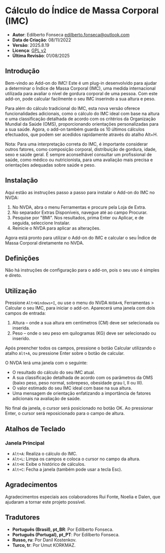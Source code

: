 # Cálculo do Índice de Massa Corporal (IMC)

* **Autor**: Edilberto Fonseca [edilberto.fonseca@outlook.com](mailto:edilberto.fonseca@outlook.com)
* **Data de Criação**: 08/11/2022
* **Versão**: 2025.8.19
* **Licença**: [GPL v2](https://www.gnu.org/licenses/gpl-2.0.html)
* **Última Revisão**: 01/08/2025

## Introdução

Bem-vindo ao Add-on do IMC! Este é um plug-in desenvolvido para ajudar a determinar o Índice de Massa Corporal (IMC), uma medida internacional utilizada para avaliar o nível de gordura corporal de uma pessoa. Com este add-on, pode calcular facilmente o seu IMC inserindo a sua altura e peso.

Para além do cálculo tradicional do IMC, esta nova versão oferece funcionalidades adicionais, como o cálculo do IMC ideal com base na altura e uma classificação detalhada de acordo com os critérios da Organização Mundial da Saúde (OMS), proporcionando orientações personalizadas para a sua saúde. Agora, o add-on também guarda os 10 últimos cálculos efectuados, que podem ser acedidos rapidamente através do atalho Alt+H.

Nota: Para uma interpretação correta do IMC, é importante considerar outros fatores, como composição corporal, distribuição de gordura, idade, sexo e saúde geral. É sempre aconselhável consultar um profissional de saúde, como médico ou nutricionista, para uma avaliação mais precisa e orientações adequadas sobre saúde e peso.

## Instalação

Aqui estão as instruções passo a passo para instalar o Add-on do IMC no NVDA:

1. No NVDA, abra o menu Ferramentas e procure pela Loja de Extra.
2. No separador Extras Disponíveis, navegue até ao campo Procurar.
3. Pesquise por "BMI". Nos resultados, prima Enter ou Aplicar, e de seguida, seleccione Instalar.
4. Reinicie o NVDA para aplicar as alterações.

Agora está pronto para utilizar o Add-on do IMC e calcular o seu Índice de Massa Corporal diretamente no NVDA.

## Definições

Não há instruções de configuração para o add-on, pois o seu uso é simples e direto.

## Utilização

Pressione `Alt+Windows+I`, ou use o menu do NVDA `NVDA+N`, Ferramentas > Calcular o seu IMC, para iniciar o add-on. Aparecerá uma janela com dois campos de entrada:

1. Altura – onde a sua altura em centímetros (CM) deve ser selecionada ou inserida.
2. Peso – onde o seu peso em quilogramas (KG) deve ser selecionado ou inserido.

Após preencher todos os campos, pressione o botão Calcular utilizando o atalho `Alt+A`, ou pressione Enter sobre o botão de calcular.

O NVDA lerá uma janela com o seguinte:

* O resultado do cálculo do seu IMC atual.
* A sua classificação detalhada de acordo com os parâmetros da OMS (baixo peso, peso normal, sobrepeso, obesidade grau I, II ou III).
* O valor estimado do seu IMC ideal com base na sua altura.
* Uma mensagem de orientação enfatizando a importância de fatores adicionais na avaliação de saúde.

No final da janela, o cursor será posicionado no botão OK. Ao pressionar Enter, o cursor será reposicionado para o campo de altura.

## Atalhos de Teclado

### Janela Principal

* `Alt+A`: Realiza o cálculo do IMC.
* `Alt+L`: Limpa os campos e coloca o cursor no campo da altura.
* `Alt+H`: Exibe o histórico de cálculos.
* `Alt+C`: Fecha a janela (também pode usar a tecla Esc).

## Agradecimentos

Agradecimentos especiais aos colaboradores Rui Fonte, Noelia e Dalen, que ajudaram a tornar este projeto possível.

## Tradutores

* **Português (Brasil), pt_BR**: Por Edilberto Fonseca.  
* **Português (Portugal), pt_PT**: Por Edilberto Fonseca.  
* **Russo, ru**: Por Danil Kostenkov.  
* **Turco, tr**: Por Umut KORKMAZ.
